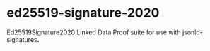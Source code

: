 # ed25519-signature-2020
Ed25519Signature2020 Linked Data Proof suite for use with jsonld-signatures.

